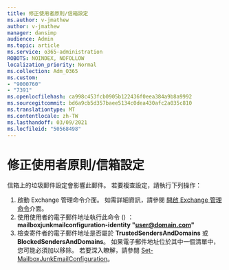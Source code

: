 ```yaml
---
title: 修正使用者原則/信箱設定
ms.author: v-jmathew
author: v-jmathew
manager: dansimp
audience: Admin
ms.topic: article
ms.service: o365-administration
ROBOTS: NOINDEX, NOFOLLOW
localization_priority: Normal
ms.collection: Adm_O365
ms.custom:
- "9000760"
- "7391"
ms.openlocfilehash: ca998c453fcb0905b122436f0eea384a9b8a9992
ms.sourcegitcommit: bd6a9cb5d357baee5134c0dea430afc2a035c810
ms.translationtype: MT
ms.contentlocale: zh-TW
ms.lasthandoff: 03/09/2021
ms.locfileid: "50568498"
---
```

# <a name="fix-user-policymailbox-settings"></a>修正使用者原則/信箱設定

信箱上的垃圾郵件設定會影響此郵件。 若要複查設定，請執行下列操作：

1. 啟動 Exchange 管理命令介面。 如需詳細資訊，請參閱 [開啟 Exchange 管理命令](https://go.microsoft.com/fwlink/?linkid=2101432)介面。
2. 使用使用者的電子郵件地址執行此命令 () ：  **mailboxjunkmailconfiguration-identity "user@domain.com"**
3. 檢查寄件者的電子郵件地址是否屬於 **TrustedSendersAndDomains** 或 **BlockedSendersAndDomains**。 如果電子郵件地址位於其中一個清單中，您可能必須加以移除。 若要深入瞭解，請參閱 [Set-MailboxJunkEmailConfiguration](https://go.microsoft.com/fwlink/?linkid=2101047)。
